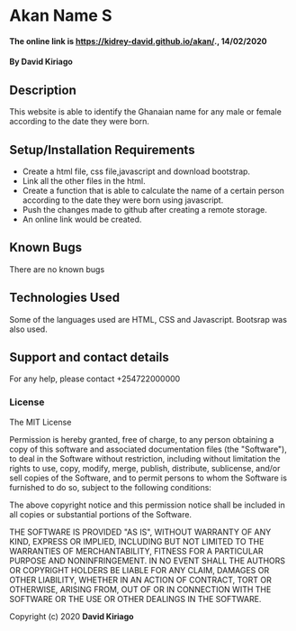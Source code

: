 # Akan Name S
#### The online link is  https://kidrey-david.github.io/akan/., 14/02/2020
#### By **David Kiriago**
## Description
This website is able to identify the Ghanaian name for any male or female according to the date they were born.
## Setup/Installation Requirements
* Create a html file, css file,javascript and download bootstrap.
* Link all the other files in the html.
* Create a function that is able to calculate the name of a certain person according to the date they were born using javascript.
* Push the changes made to github after creating a remote storage.
* An online link would be created.
## Known Bugs
There are no known bugs
## Technologies Used
Some of the languages used are HTML, CSS and Javascript. Bootsrap was also used.
## Support and contact details
For any help, please contact +254722000000
### License
The MIT License

Permission is hereby granted, free of charge, to any person obtaining a copy
of this software and associated documentation files (the "Software"), to deal
in the Software without restriction, including without limitation the rights
to use, copy, modify, merge, publish, distribute, sublicense, and/or sell
copies of the Software, and to permit persons to whom the Software is
furnished to do so, subject to the following conditions:

The above copyright notice and this permission notice shall be included in
all copies or substantial portions of the Software.

THE SOFTWARE IS PROVIDED "AS IS", WITHOUT WARRANTY OF ANY KIND, EXPRESS OR
IMPLIED, INCLUDING BUT NOT LIMITED TO THE WARRANTIES OF MERCHANTABILITY,
FITNESS FOR A PARTICULAR PURPOSE AND NONINFRINGEMENT. IN NO EVENT SHALL THE
AUTHORS OR COPYRIGHT HOLDERS BE LIABLE FOR ANY CLAIM, DAMAGES OR OTHER
LIABILITY, WHETHER IN AN ACTION OF CONTRACT, TORT OR OTHERWISE, ARISING FROM,
OUT OF OR IN CONNECTION WITH THE SOFTWARE OR THE USE OR OTHER DEALINGS IN
THE SOFTWARE.

Copyright (c) 2020 **David Kiriago**